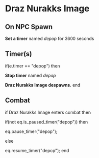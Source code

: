 # Draz Nurakks Image


## On NPC Spawn

**Set a timer** named *depop* for 3600 seconds


## Timer(s)

if(e.timer == "depop") then


**Stop timer** named *depop*


**Draz Nurakks Image despawns.**
end



## Combat

if Draz Nurakks Image enters combat  then


if(not eq.is_paused_timer("depop")) then



eq.pause_timer("depop");


else


eq.resume_timer("depop");
end

